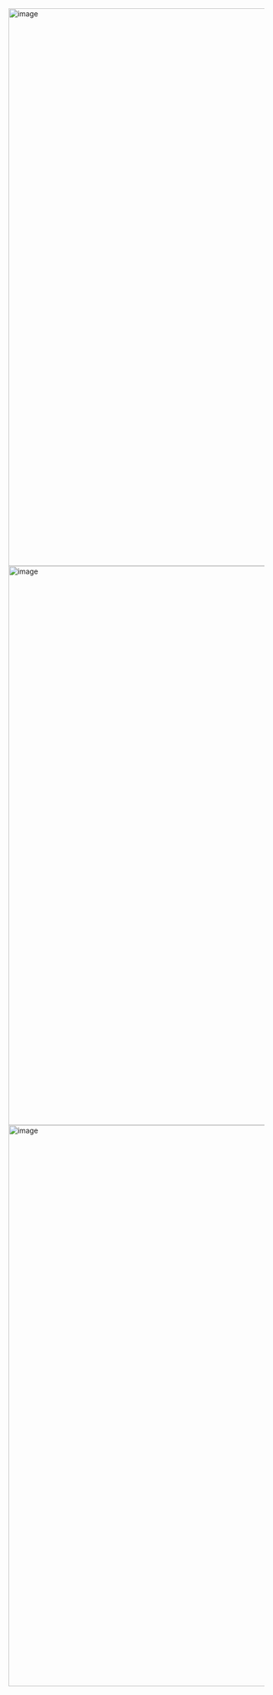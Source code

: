 <img width="1098" alt="image" src="https://github.com/user-attachments/assets/62cbc1c9-7919-49a0-9647-18e3522d25ee" />
<img width="1101" alt="image" src="https://github.com/user-attachments/assets/ec56cfbb-77be-4321-8337-1e036c420a5a" />
<img width="1105" alt="image" src="https://github.com/user-attachments/assets/702271cb-d03a-4f24-8de3-7690aea6cb91" />
